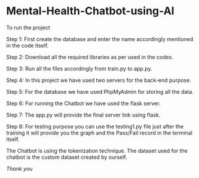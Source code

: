# Mental-Health-Chatbot-using-AI

To run the project 

Step 1: First create the database and enter the name accordingly mentioned in the code itself.

Step 2: Download all the required libraries as per used in the codes.

Step 3: Run all the files accordingly from train.py to app.py.

Step 4: In this project we have used two servers for the back-end purpose.

Step 5: For the database we have used PhpMyAdmin for storing all the data.

Step 6: For running the Chatbot we have used the flask server.

Step 7: The app.py will provide the final server link using flask.

Step 8: For testing purpose you can use the testing1.py file just after the training it will provide you the graph and the Pass/Fail record in the terminal itself.

The Chatbot is using the tokenization technique.
The dataset used for the chatbot is the custom dataset created by ourself.

*Thank you*
